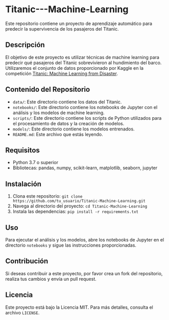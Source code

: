 # Titanic---Machine-Learning

Este repositorio contiene un proyecto de aprendizaje automático para predecir la supervivencia de los pasajeros del Titanic.

## Descripción

El objetivo de este proyecto es utilizar técnicas de machine learning para predecir qué pasajeros del Titanic sobrevivieron al hundimiento del barco. Utilizaremos el conjunto de datos proporcionado por Kaggle en la competición [Titanic: Machine Learning from Disaster](https://www.kaggle.com/c/titanic).

## Contenido del Repositorio

- `data/`: Este directorio contiene los datos del Titanic.
- `notebooks/`: Este directorio contiene los notebooks de Jupyter con el análisis y los modelos de machine learning.
- `scripts/`: Este directorio contiene los scripts de Python utilizados para el procesamiento de datos y la creación de modelos.
- `models/`: Este directorio contiene los modelos entrenados.
- `README.md`: Este archivo que estás leyendo.

## Requisitos

- Python 3.7 o superior
- Bibliotecas: pandas, numpy, scikit-learn, matplotlib, seaborn, jupyter

## Instalación

1. Clona este repositorio: `git clone https://github.com/tu_usuario/Titanic-Machine-Learning.git`
2. Navega al directorio del proyecto: `cd Titanic-Machine-Learning`
3. Instala las dependencias: `pip install -r requirements.txt`

## Uso

Para ejecutar el análisis y los modelos, abre los notebooks de Jupyter en el directorio `notebooks` y sigue las instrucciones proporcionadas.

## Contribución

Si deseas contribuir a este proyecto, por favor crea un fork del repositorio, realiza tus cambios y envía un pull request.

## Licencia

Este proyecto está bajo la Licencia MIT. Para más detalles, consulta el archivo `LICENSE`.

